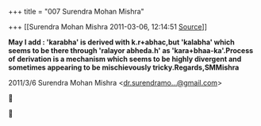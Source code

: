 +++
title = "007 Surendra Mohan Mishra"

+++
[[Surendra Mohan Mishra	2011-03-06, 12:14:51 [Source](https://groups.google.com/g/bvparishat/c/f0KxbLyp3p4)]]



**May I add : 'karabha' is derived with k.r+abhac,but 'kalabha' which seems to be there through 'ralayor abheda.h' as 'kara+bhaa-ka'.Process of derivation is a mechanism which seems to be highly divergent and sometimes appearing to be mischievously tricky.Regards,SMMishra**  
  

2011/3/6 Surendra Mohan Mishra \<[dr.surendramo...@gmail.com]()\>





